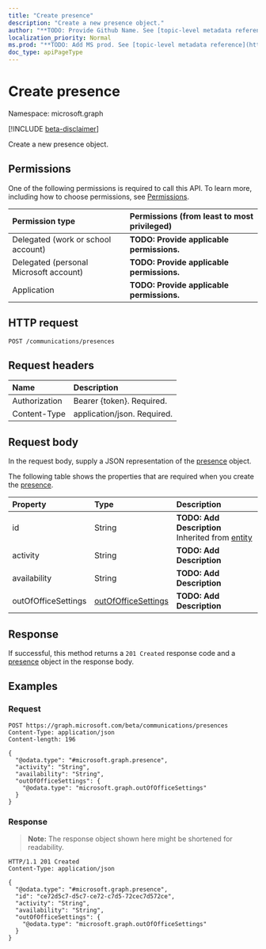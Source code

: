 ```yaml
---
title: "Create presence"
description: "Create a new presence object."
author: "**TODO: Provide Github Name. See [topic-level metadata reference](https://msgo.azurewebsites.net/add/document/guidelines/metadata.html#topic-level-metadata)**"
localization_priority: Normal
ms.prod: "**TODO: Add MS prod. See [topic-level metadata reference](https://msgo.azurewebsites.net/add/document/guidelines/metadata.html#topic-level-metadata)**"
doc_type: apiPageType
---
```


# Create presence
Namespace: microsoft.graph

[!INCLUDE [beta-disclaimer](../../includes/beta-disclaimer.md)]

Create a new presence object.

## Permissions
One of the following permissions is required to call this API. To learn more, including how to choose permissions, see [Permissions](/graph/permissions-reference).

|Permission type|Permissions (from least to most privileged)|
|:---|:---|
|Delegated (work or school account)|**TODO: Provide applicable permissions.**|
|Delegated (personal Microsoft account)|**TODO: Provide applicable permissions.**|
|Application|**TODO: Provide applicable permissions.**|

## HTTP request

<!-- {
  "blockType": "ignored"
}
-->
``` http
POST /communications/presences
```

## Request headers
|Name|Description|
|:---|:---|
|Authorization|Bearer {token}. Required.|
|Content-Type|application/json. Required.|

## Request body
In the request body, supply a JSON representation of the [presence](../resources/presence.md) object.

The following table shows the properties that are required when you create the [presence](../resources/presence.md).

|Property|Type|Description|
|:---|:---|:---|
|id|String|**TODO: Add Description** Inherited from [entity](../resources/entity.md)|
|activity|String|**TODO: Add Description**|
|availability|String|**TODO: Add Description**|
|outOfOfficeSettings|[outOfOfficeSettings](../resources/outofofficesettings.md)|**TODO: Add Description**|



## Response

If successful, this method returns a `201 Created` response code and a [presence](../resources/presence.md) object in the response body.

## Examples

### Request
<!-- {
  "blockType": "request",
  "name": "create_presence_from_"
}
-->
``` http
POST https://graph.microsoft.com/beta/communications/presences
Content-Type: application/json
Content-length: 196

{
  "@odata.type": "#microsoft.graph.presence",
  "activity": "String",
  "availability": "String",
  "outOfOfficeSettings": {
    "@odata.type": "microsoft.graph.outOfOfficeSettings"
  }
}
```


### Response
>**Note:** The response object shown here might be shortened for readability.
<!-- {
  "blockType": "response",
  "truncated": true,
  "@odata.type": "microsoft.graph.presence"
}
-->
``` http
HTTP/1.1 201 Created
Content-Type: application/json

{
  "@odata.type": "#microsoft.graph.presence",
  "id": "ce72d5c7-d5c7-ce72-c7d5-72cec7d572ce",
  "activity": "String",
  "availability": "String",
  "outOfOfficeSettings": {
    "@odata.type": "microsoft.graph.outOfOfficeSettings"
  }
}
```

